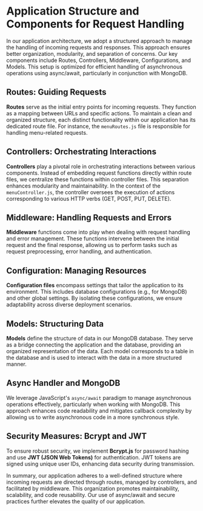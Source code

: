# Application Structure and Components for Request Handling

In our application architecture, we adopt a structured approach to manage the handling of incoming requests and responses. This approach ensures better organization, modularity, and separation of concerns. Our key components include Routes, Controllers, Middleware, Configurations, and Models. This setup is optimized for efficient handling of asynchronous operations using async/await, particularly in conjunction with MongoDB.

## Routes: Guiding Requests

**Routes** serve as the initial entry points for incoming requests. They function as a mapping between URLs and specific actions. To maintain a clean and organized structure, each distinct functionality within our application has its dedicated route file. For instance, the `menuRoutes.js` file is responsible for handling menu-related requests.

## Controllers: Orchestrating Interactions

**Controllers** play a pivotal role in orchestrating interactions between various components. Instead of embedding request functions directly within route files, we centralize these functions within controller files. This separation enhances modularity and maintainability. In the context of the `menuController.js`, the controller oversees the execution of actions corresponding to various HTTP verbs (GET, POST, PUT, DELETE).

## Middleware: Handling Requests and Errors

**Middleware** functions come into play when dealing with request handling and error management. These functions intervene between the initial request and the final response, allowing us to perform tasks such as request preprocessing, error handling, and authentication.

## Configuration: Managing Resources

**Configuration files** encompass settings that tailor the application to its environment. This includes database configurations (e.g., for MongoDB) and other global settings. By isolating these configurations, we ensure adaptability across diverse deployment scenarios.

## Models: Structuring Data

**Models** define the structure of data in our MongoDB database. They serve as a bridge connecting the application and the database, providing an organized representation of the data. Each model corresponds to a table in the database and is used to interact with the data in a more structured manner.

## Async Handler and MongoDB

We leverage JavaScript's `async/await` paradigm to manage asynchronous operations effectively, particularly when working with MongoDB. This approach enhances code readability and mitigates callback complexity by allowing us to write asynchronous code in a more synchronous style.

## Security Measures: Bcrypt and JWT

To ensure robust security, we implement **Bcrypt.js** for password hashing and use **JWT (JSON Web Tokens)** for authentication. JWT tokens are signed using unique user IDs, enhancing data security during transmission.

In summary, our application adheres to a well-defined structure where incoming requests are directed through routes, managed by controllers, and facilitated by middleware. This organization promotes maintainability, scalability, and code reusability. Our use of async/await and secure practices further elevates the quality of our application.
